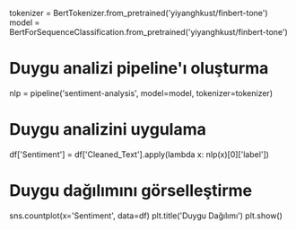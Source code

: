 tokenizer = BertTokenizer.from_pretrained('yiyanghkust/finbert-tone')
model = BertForSequenceClassification.from_pretrained('yiyanghkust/finbert-tone')

# Duygu analizi pipeline'ı oluşturma
nlp = pipeline('sentiment-analysis', model=model, tokenizer=tokenizer)

# Duygu analizini uygulama
df['Sentiment'] = df['Cleaned_Text'].apply(lambda x: nlp(x)[0]['label'])

# Duygu dağılımını görselleştirme
sns.countplot(x='Sentiment', data=df)
plt.title('Duygu Dağılımı')
plt.show()
